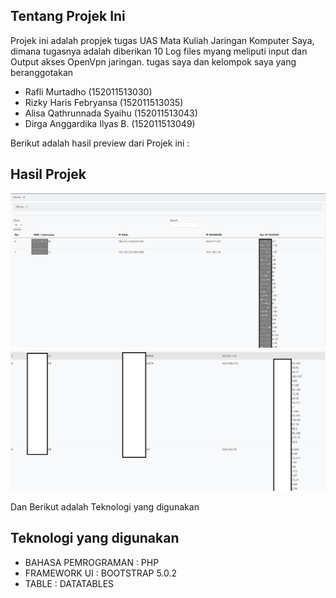 ## Tentang Projek Ini 

Projek ini adalah propjek tugas UAS Mata Kuliah Jaringan Komputer Saya, dimana tugasnya adalah diberikan 10 Log files myang meliputi input dan Output akses OpenVpn jaringan. tugas saya dan kelompok saya yang beranggotakan 

 - Rafli Murtadho               (152011513030)
 - Rizky Haris Febryansa        (152011513035)
 - Alisa Qathrunnada Syaihu     (152011513043)
 - Dirga Anggardika Ilyas B.    (152011513049)

 Berikut adalah hasil preview dari Projek ini : 

 ## Hasil Projek 

 <img src="/ssprojek/ss1.webp"> 
 <img src="/ssprojek/ss2.webp"> 

 Dan Berikut adalah Teknologi yang digunakan 
 ## Teknologi yang digunakan 

- BAHASA PEMROGRAMAN : PHP
- FRAMEWORK UI : BOOTSTRAP 5.0.2
- TABLE : DATATABLES 


